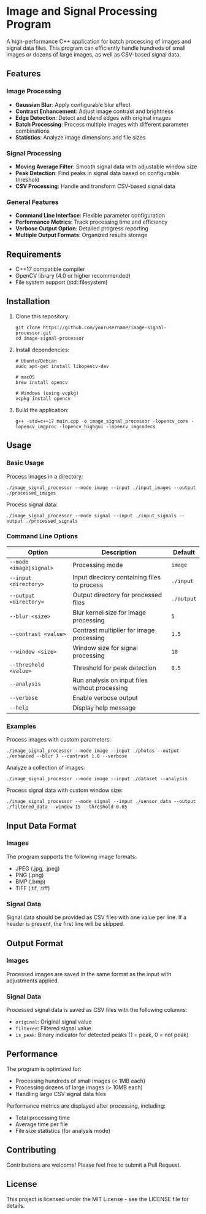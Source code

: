 # Image and Signal Processing Program

A high-performance C++ application for batch processing of images and signal data files. This program can efficiently handle hundreds of small images or dozens of large images, as well as CSV-based signal data.

## Features

### Image Processing
- **Gaussian Blur**: Apply configurable blur effect
- **Contrast Enhancement**: Adjust image contrast and brightness
- **Edge Detection**: Detect and blend edges with original images
- **Batch Processing**: Process multiple images with different parameter combinations
- **Statistics**: Analyze image dimensions and file sizes

### Signal Processing
- **Moving Average Filter**: Smooth signal data with adjustable window size
- **Peak Detection**: Find peaks in signal data based on configurable threshold
- **CSV Processing**: Handle and transform CSV-based signal data

### General Features
- **Command Line Interface**: Flexible parameter configuration
- **Performance Metrics**: Track processing time and efficiency
- **Verbose Output Option**: Detailed progress reporting
- **Multiple Output Formats**: Organized results storage

## Requirements

- C++17 compatible compiler
- OpenCV library (4.0 or higher recommended)
- File system support (std::filesystem)

## Installation

1. Clone this repository:
   ```
   git clone https://github.com/yourusername/image-signal-processor.git
   cd image-signal-processor
   ```

2. Install dependencies:
   ```
   # Ubuntu/Debian
   sudo apt-get install libopencv-dev

   # macOS
   brew install opencv

   # Windows (using vcpkg)
   vcpkg install opencv
   ```

3. Build the application:
   ```
   g++ -std=c++17 main.cpp -o image_signal_processor -lopencv_core -lopencv_imgproc -lopencv_highgui -lopencv_imgcodecs
   ```

## Usage

### Basic Usage

Process images in a directory:
```
./image_signal_processor --mode image --input ./input_images --output ./processed_images
```

Process signal data:
```
./image_signal_processor --mode signal --input ./input_signals --output ./processed_signals
```

### Command Line Options

| Option | Description | Default |
|--------|-------------|---------|
| `--mode <image\|signal>` | Processing mode | `image` |
| `--input <directory>` | Input directory containing files to process | `./input` |
| `--output <directory>` | Output directory for processed files | `./output` |
| `--blur <size>` | Blur kernel size for image processing | `5` |
| `--contrast <value>` | Contrast multiplier for image processing | `1.5` |
| `--window <size>` | Window size for signal processing | `10` |
| `--threshold <value>` | Threshold for peak detection | `0.5` |
| `--analysis` | Run analysis on input files without processing | |
| `--verbose` | Enable verbose output | |
| `--help` | Display help message | |

### Examples

Process images with custom parameters:
```
./image_signal_processor --mode image --input ./photos --output ./enhanced --blur 7 --contrast 1.8 --verbose
```

Analyze a collection of images:
```
./image_signal_processor --mode image --input ./dataset --analysis
```

Process signal data with custom window size:
```
./image_signal_processor --mode signal --input ./sensor_data --output ./filtered_data --window 15 --threshold 0.65
```

## Input Data Format

### Images
The program supports the following image formats:
- JPEG (.jpg, .jpeg)
- PNG (.png)
- BMP (.bmp)
- TIFF (.tif, .tiff)

### Signal Data
Signal data should be provided as CSV files with one value per line. If a header is present, the first line will be skipped.

## Output Format

### Images
Processed images are saved in the same format as the input with adjustments applied.

### Signal Data
Processed signal data is saved as CSV files with the following columns:
- `original`: Original signal value
- `filtered`: Filtered signal value
- `is_peak`: Binary indicator for detected peaks (1 = peak, 0 = not peak)

## Performance

The program is optimized for:
- Processing hundreds of small images (< 1MB each)
- Processing dozens of large images (> 10MB each)
- Handling large CSV signal data files

Performance metrics are displayed after processing, including:
- Total processing time
- Average time per file
- File size statistics (for analysis mode)

## Contributing

Contributions are welcome! Please feel free to submit a Pull Request.

## License

This project is licensed under the MIT License - see the LICENSE file for details.
